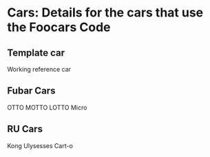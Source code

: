 # Cars: Details for the cars that use the Foocars Code

## Template car
Working reference car

## Fubar Cars

OTTO
MOTTO
LOTTO
Micro

## RU Cars

Kong
Ulysesses
Cart-o
